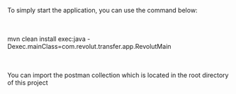 To simply start the application, you can use the command below:

<br/><br/>
mvn clean install exec:java -Dexec.mainClass=com.revolut.transfer.app.RevolutMain

<br/><br/>
You can import the postman collection which is located in the root directory of this project

